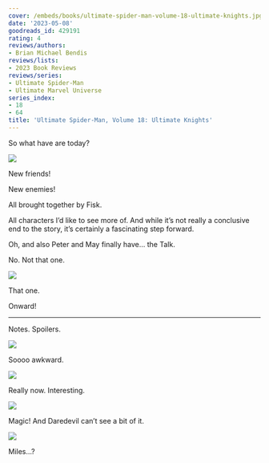 ```yaml
---
cover: /embeds/books/ultimate-spider-man-volume-18-ultimate-knights.jpg
date: '2023-05-08'
goodreads_id: 429191
rating: 4
reviews/authors:
- Brian Michael Bendis
reviews/lists:
- 2023 Book Reviews
reviews/series:
- Ultimate Spider-Man
- Ultimate Marvel Universe
series_index:
- 18
- 64
title: 'Ultimate Spider-Man, Volume 18: Ultimate Knights'
---
```

So what have are today?

![](/embeds/books/attachments/ultimate-spider-man-v18-555ad9.png)

New friends!

New enemies!

All brought together by Fisk. 

All characters I’d like to see more of. And while it’s not really a conclusive end to the story, it’s certainly a fascinating step forward. 

Oh, and also Peter and May finally have… the Talk.

No. Not that one. 

![](/embeds/books/attachments/ultimate-spider-man-v18-84f624.png)

That one. 

Onward!

<!--more-->

---



Notes. Spoilers. 

![](/embeds/books/attachments/ultimate-spider-man-v18-0abde9.png)

Soooo awkward. 

![](/embeds/books/attachments/ultimate-spider-man-v18-fa7f43.png)


Really now. Interesting. 

![](/embeds/books/attachments/ultimate-spider-man-v18-1d5007.png)

Magic! And Daredevil can’t see a bit of it. 

![](/embeds/books/attachments/ultimate-spider-man-v18-069efc.png)

Miles…?


